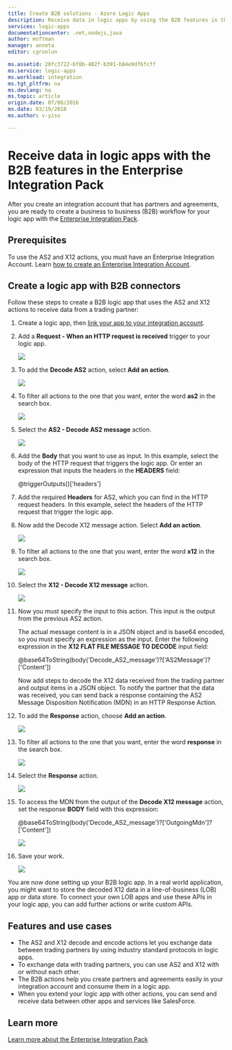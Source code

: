 ```yaml
---
title: Create B2B solutions - Azure Logic Apps
description: Receive data in logic apps by using the B2B features in the Enterprise Integration Pack
services: logic-apps
documentationcenter: .net,nodejs,java
author: msftman
manager: anneta
editor: cgronlun

ms.assetid: 20fc3722-6f8b-402f-b391-b84e9df6fcff
ms.service: logic-apps
ms.workload: integration
ms.tgt_pltfrm: na
ms.devlang: na
ms.topic: article
origin.date: 07/08/2016
ms.date: 03/19/2018
ms.author: v-yiso

---
```

# Receive data in logic apps with the B2B features in the Enterprise Integration Pack

After you create an integration account that has partners and agreements, 
you are ready to create a business to business (B2B) workflow for your logic app 
with the [Enterprise Integration Pack](logic-apps-enterprise-integration-overview.md).

## Prerequisites

To use the AS2 and X12 actions, you must have 
an Enterprise Integration Account. Learn 
[how to create an Enterprise Integration Account](../logic-apps/logic-apps-enterprise-integration-accounts.md).

## Create a logic app with B2B connectors

Follow these steps to create a B2B logic app that uses 
the AS2 and X12 actions to receive data from a trading partner:

1. Create a logic app, then 
[link your app to your integration account](../logic-apps/logic-apps-enterprise-integration-accounts.md).

2. Add a **Request - When an HTTP request is received** 
trigger to your logic app.

	![](./media/logic-apps-enterprise-integration-b2b/flatfile-1.png)

3. To add the **Decode AS2** action, 
select **Add an action**.

	![](./media/logic-apps-enterprise-integration-b2b/transform-2.png)

4. To filter all actions to the one that you want, 
enter the word **as2** in the search box.

	![](./media/logic-apps-enterprise-integration-b2b/b2b-5.png)

5. Select the **AS2 - Decode AS2 message** action.

	![](./media/logic-apps-enterprise-integration-b2b/b2b-6.png)

6. Add the **Body** that you want to use as input. 
In this example, select the body of the HTTP request 
that triggers the logic app. Or enter an expression 
that inputs the headers in the **HEADERS** field:

	@triggerOutputs()['headers']

7. Add the required **Headers** for AS2, 
which you can find in the HTTP request headers. 
In this example, select the headers of the 
HTTP request that trigger the logic app.

8. Now add the Decode X12 message action. Select **Add an action**.

	![](./media/logic-apps-enterprise-integration-b2b/b2b-9.png)

9. To filter all actions to the one that you want, 
enter the word **x12** in the search box.

	![](./media/logic-apps-enterprise-integration-b2b/b2b-10.png)

10. Select the **X12 - Decode X12 message** action.

	![](./media/logic-apps-enterprise-integration-b2b/b2b-as2message.png)

11. Now you must specify the input to this action. 
This input is the output from the previous AS2 action.

	The actual message content is in a JSON object and is base64 encoded, 
	so you must specify an expression as the input. 
	Enter the following expression in the **X12 FLAT FILE MESSAGE TO DECODE** input field:
	
	@base64ToString(body('Decode_AS2_message')?['AS2Message']?['Content'])

	Now add steps to decode the X12 data received from the trading partner 
	and output items in a JSON object. 
	To notify the partner that the data was received, 
	you can send back a response containing the AS2 
	Message Disposition Notification (MDN) in an HTTP Response Action.

12. To add the **Response** action, choose **Add an action**.

	![](./media/logic-apps-enterprise-integration-b2b/b2b-14.png)

13. To filter all actions to the one that you want, 
enter the word **response** in the search box.

	![](./media/logic-apps-enterprise-integration-b2b/b2b-15.png)

14. Select the **Response** action.

	![](./media/logic-apps-enterprise-integration-b2b/b2b-16.png)

15. To access the MDN from the output of the **Decode X12 message** action, 
set the response **BODY** field with this expression:

	@base64ToString(body('Decode_AS2_message')?['OutgoingMdn']?['Content'])

	![](./media/logic-apps-enterprise-integration-b2b/b2b-17.png)  

16. Save your work.

	![](./media/logic-apps-enterprise-integration-b2b/transform-5.png)  

You are now done setting up your B2B logic app. 
In a real world application, you might want to store the 
decoded X12 data in a line-of-business (LOB) app or data store. 
To connect your own LOB apps and use these APIs in your logic app, 
you can add further actions or write custom APIs.

## Features and use cases

* The AS2 and X12 decode and encode actions let you 
exchange data between trading partners 
by using industry standard protocols in logic apps.
* To exchange data with trading partners, 
you can use AS2 and X12 with or without each other.
* The B2B actions help you create partners and agreements easily 
in your integration account and consume them in a logic app.
* When you extend your logic app with other actions, 
you can send and receive data between other apps and services like SalesForce.

## Learn more
[Learn more about the Enterprise Integration Pack](logic-apps-enterprise-integration-overview.md)
